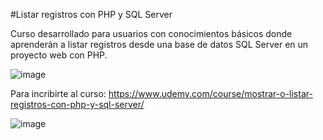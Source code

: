 #Listar registros con PHP y SQL Server

Curso desarrollado para usuarios con conocimientos básicos donde aprenderán a listar registros desde una base de datos SQL Server en un proyecto web con PHP.

![image](https://github.com/user-attachments/assets/58c2dd4c-9319-4483-aa1c-906272da4cbb)

Para incribirte al curso: https://www.udemy.com/course/mostrar-o-listar-registros-con-php-y-sql-server/

![image](https://github.com/user-attachments/assets/730fa527-fd87-45bc-96b1-122a61907177)
